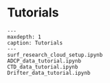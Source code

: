 # Tutorials

```{nbgallery}
---
maxdepth: 1
caption: Tutorials
---
surf_research_cloud_setup.ipynb
ADCP_data_tutorial.ipynb
CTD_data_tutorial.ipynb
Drifter_data_tutorial.ipynb
```
